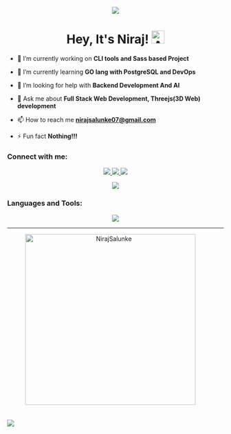 <p align="center">
  <a href="https://github.com/NirajSalunke">
    <img src="https://user-images.githubusercontent.com/74038190/213910845-af37a709-8995-40d6-be59-724526e3c3d7.gif"/>
  </a>
</p>


<h1 align="center">Hey, It's Niraj! 
  <img src="https://user-images.githubusercontent.com/74038190/226190908-cd4e0a61-801d-4b69-955b-5bd82eb7c10e.gif" alt="A small GIF" style="width: 30px; height: 30px;"/>
</h1>



- 🔭 I’m currently working on **CLI tools and Sass based Project**

- 🌱 I’m currently learning **GO lang with PostgreSQL and DevOps**

- 🤝 I’m looking for help with **Backend Development And AI**

- 💬 Ask me about **Full Stack Web Development, Threejs(3D Web) development**

- 📫 How to reach me **nirajsalunke07@gmail.com**

- ⚡ Fun fact **Nothing!!!**

<h3 align="left">Connect with me:</h3>

<p align="center">
  <a href="https://github.com/NirajSalunke">
    <img src="https://skillicons.dev/icons?i=github&perline=1" />
  </a>
  <a href="mailto:nirajsalunke07@gmail.com">
    <img src="https://skillicons.dev/icons?i=gmail&perline=1" />
  </a>
  <a href="https://www.npmjs.com/~ctrlaltniraj">
    <img src="https://skillicons.dev/icons?i=npm&perline=1" />
  </a>
</p>
<p align="center">
  <img src="https://komarev.com/ghpvc/?username=NirajSalunke&style=for-the-badge"/>
</p>

<h3 align="left">Languages and Tools:</h3>
<p align="center">
  <a href="https://skillicons.dev">
    <img src="https://skillicons.dev/icons?i=ts,js,html,css,java,cpp,docker,express,figma,threejs,notion,nextjs,firebase,mongodb,mysql,nodejs,postgres,react,supabase,tailwind,npm,golang,vercel&perline=8" />
  </a>
</p>

<hr/>
<p align=center>
    <div align="center">
        <a>
            <img width=396 src="https://github-readme-stats.vercel.app/api?username=NirajSalunke&theme=midnight-purple&show_icons=true&hide_border=true&count_private=true" alt="NirajSalunke" /> 
        </a>
    &nbsp; &nbsp; &nbsp;
    </div> 
    &nbsp; &nbsp;
</p>




![](https://hit.yhype.me/github/profile?user_id=113599034)
